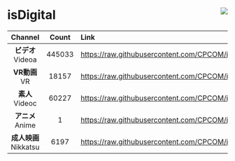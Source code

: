 # isDigital <img align="right" src="https://img.shields.io/github/last-commit/CPCOM/isDigital"/>  
  
| Channel | Count | Link |  
| :-----: | :---: | :--- |  
|**ビデオ**<br />Videoa | 445033 | https://raw.githubusercontent.com/CPCOM/isDigital/main/Videoa.txt |  
|**VR動画**<br />VR | 18157 | https://raw.githubusercontent.com/CPCOM/isDigital/main/VR.txt |  
|**素人**<br />Videoc | 60227 | https://raw.githubusercontent.com/CPCOM/isDigital/main/Videoc.txt |  
|**アニメ**<br />Anime | 1 | https://raw.githubusercontent.com/CPCOM/isDigital/main/Anime.txt |  
|**成人映画**<br />Nikkatsu | 6197 | https://raw.githubusercontent.com/CPCOM/isDigital/main/Nikkatsu.txt |  